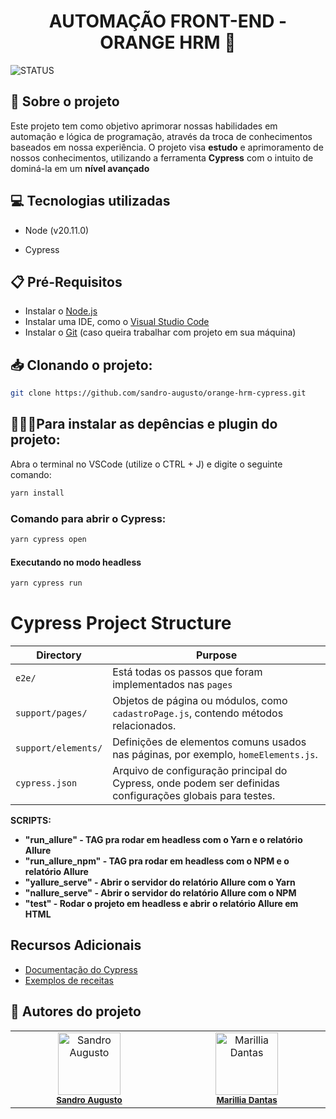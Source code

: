<h1 align="center"> AUTOMAÇÃO FRONT-END - ORANGE HRM 🍊</h1>

![STATUS](https://img.shields.io/static/v1?label=STATUS&message=%20EM%20CONSTRU%C3%87%C3%83O&color=yellow&style=for-the-badge)


## 💬 Sobre o projeto
<p> Este projeto tem como objetivo aprimorar nossas habilidades em automação e lógica de programação, através da troca de conhecimentos baseados em nossa experiência. O projeto visa <b>estudo</b> e aprimoramento de nossos conhecimentos, utilizando a ferramenta <b>Cypress</b> com o intuito de dominá-la em um <b>nível avançado</b>

## 💻 Tecnologias utilizadas

- Node (v20.11.0)

- Cypress

## 📋 Pré-Requisitos
- Instalar o [Node.js](https://nodejs.org/)
- Instalar uma IDE, como o [Visual Studio Code](https://code.visualstudio.com/download)
- Instalar o [Git](https://git-scm.com/downloads) (caso queira trabalhar com projeto em sua máquina) 

##  📥 Clonando o projeto:
```bash
git clone https://github.com/sandro-augusto/orange-hrm-cypress.git
  ```

##  👩🏻‍💻​ Para instalar as depências e plugin do projeto:

Abra o terminal no VSCode (utilize o CTRL + J) e digite o seguinte comando:

```bash
yarn install
  ```

### Comando para abrir o Cypress:

```bash
yarn cypress open
  ```

#### Executando no modo headless 
```bash
yarn cypress run
```

# Cypress Project Structure

| Directory                | Purpose                                                                         |
|--------------------------|-----------------------------------------------------------------------------------|
| `e2e/`  | Está todas os passos que foram implementados nas `pages` |
| `support/pages/`  | Objetos de página ou módulos, como `cadastroPage.js`, contendo métodos relacionados.|
| `support/elements/`      | Definições de elementos comuns usados nas páginas, por exemplo, `homeElements.js`. |
| `cypress.json`           | Arquivo de configuração principal do Cypress, onde podem ser definidas configurações globais para testes. |

**SCRIPTS:**
* **"run_allure" - TAG pra rodar em headless com o Yarn e o relatório Allure**
* **"run_allure_npm" - TAG pra rodar em headless com o NPM e o relatório Allure** 
* **"yallure_serve" - Abrir o servidor do relatório Allure com o Yarn**
* **"nallure_serve" - Abrir o servidor do relatório Allure com o NPM**
* **"test" - Rodar o projeto em headless e abrir o relatório Allure em HTML**

## Recursos Adicionais
- [Documentação do Cypress](https://docs.cypress.io/guides/overview/why-cypress)
- [Exemplos de receitas](https://github.com/cypress-io/cypress-example-recipes)

## 👥 Autores do projeto
<table>
  <tbody>
    <tr>
	  <td align="center" valign="top" width="14.28%">
        <a href="https://www.linkedin.com/in/sandro-augusto/" target="_blank"><img src="https://avatars.githubusercontent.com/u/107635632?v=4" width="100px;" alt="Sandro Augusto"/></a><br />
        <sub><b><a href="https://github.com/sandro-augusto" target="_blank">Sandro Augusto</a></b></sub><br />
    </td>
      <td align="center" valign="top" width="14.28%">
        <a href="https://www.linkedin.com/in/marilliadantas/" target="_blank"><img src="https://avatars.githubusercontent.com/u/105676314?v=4" width="100px;" alt="Marillia Dantas"/></a><br />
        <sub><b><a href="https://github.com/marilliadantas" target="_blank">Marillia Dantas</a></b></sub><br />
      </td>
  </tbody>
</table>